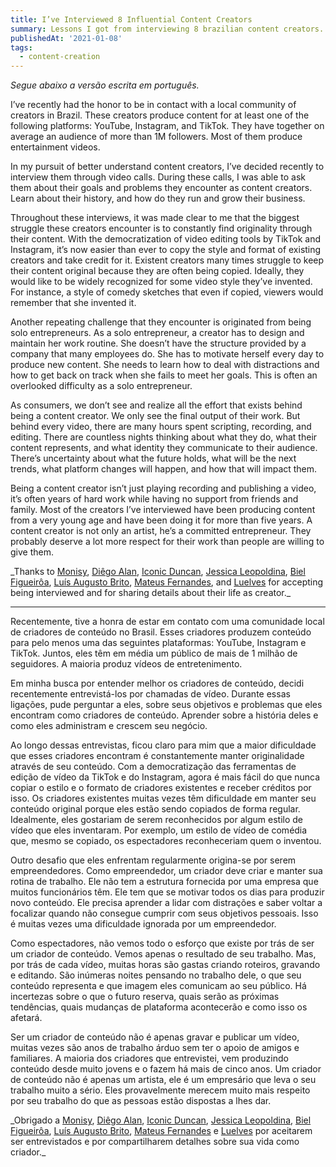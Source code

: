 ```yaml
---
title: I’ve Interviewed 8 Influential Content Creators
summary: Lessons I got from interviewing 8 brazilian content creators.
publishedAt: '2021-01-08'
tags:
  - content-creation
---
```


_Segue abaixo a versão escrita em português._

I’ve recently had the honor to be in contact with a local community of creators in Brazil. These
creators produce content for at least one of the following platforms: YouTube, Instagram, and
TikTok. They have together on average an audience of more than 1M followers. Most of them produce
entertainment videos.

In my pursuit of better understand content creators, I’ve decided recently to interview them through
video calls. During these calls, I was able to ask them about their goals and problems they
encounter as content creators. Learn about their history, and how do they run and grow their
business.

Throughout these interviews, it was made clear to me that the biggest struggle these creators
encounter is to constantly find originality through their content. With the democratization of video
editing tools by TikTok and Instagram, it’s now easier than ever to copy the style and format of
existing creators and take credit for it. Existent creators many times struggle to keep their
content original because they are often being copied. Ideally, they would like to be widely
recognized for some video style they’ve invented. For instance, a style of comedy sketches that even
if copied, viewers would remember that she invented it.

Another repeating challenge that they encounter is originated from being solo entrepreneurs. As a
solo entrepreneur, a creator has to design and maintain her work routine. She doesn’t have the
structure provided by a company that many employees do. She has to motivate herself every day to
produce new content. She needs to learn how to deal with distractions and how to get back on track
when she fails to meet her goals. This is often an overlooked difficulty as a solo entrepreneur.

As consumers, we don’t see and realize all the effort that exists behind being a content creator. We
only see the final output of their work. But behind every video, there are many hours spent
scripting, recording, and editing. There are countless nights thinking about what they do, what
their content represents, and what identity they communicate to their audience. There’s uncertainty
about what the future holds, what will be the next trends, what platform changes will happen, and
how that will impact them.

Being a content creator isn’t just playing recording and publishing a video, it’s often years of
hard work while having no support from friends and family. Most of the creators I’ve interviewed
have been producing content from a very young age and have been doing it for more than five years. A
content creator is not only an artist, he’s a committed entrepreneur. They probably deserve a lot
more respect for their work than people are willing to give them.

_Thanks to [Monisy](https://www.instagram.com/mmonisy/), [Diêgo
Alan](https://www.instagram.com/diegoalan_/),
[Iconic Duncan](https://www.instagram.com/iconicduncan/),
[Jessica Leopoldina](https://www.instagram.com/oxeejessica/),
[Biel Figueirôa](https://www.instagram.com/bielfiigueiroa/),
[Luís Augusto Brito](https://www.instagram.com/luisaugustobrito/),
[Mateus Fernandes](https://www.instagram.com/mateusfernanded/), and
[Luelves](https://www.instagram.com/luelvesfelix/) for accepting being interviewed and for sharing
details about their life as creator.\_

---

Recentemente, tive a honra de estar em contato com uma comunidade local de criadores de conteúdo no
Brasil. Esses criadores produzem conteúdo para pelo menos uma das seguintes plataformas: YouTube,
Instagram e TikTok. Juntos, eles têm em média um público de mais de 1 milhão de seguidores. A
maioria produz vídeos de entretenimento.

Em minha busca por entender melhor os criadores de conteúdo, decidi recentemente entrevistá-los por
chamadas de vídeo. Durante essas ligações, pude perguntar a eles, sobre seus objetivos e problemas
que eles encontram como criadores de conteúdo. Aprender sobre a história deles e como eles
administram e crescem seu negócio.

Ao longo dessas entrevistas, ficou claro para mim que a maior dificuldade que esses criadores
encontram é constantemente manter originalidade através de seu conteúdo. Com a democratização das
ferramentas de edição de vídeo da TikTok e do Instagram, agora é mais fácil do que nunca copiar o
estilo e o formato de criadores existentes e receber créditos por isso. Os criadores existentes
muitas vezes têm dificuldade em manter seu conteúdo original porque eles estão sendo copiados de
forma regular. Idealmente, eles gostariam de serem reconhecidos por algum estilo de vídeo que eles
inventaram. Por exemplo, um estilo de vídeo de comédia que, mesmo se copiado, os espectadores
reconheceriam quem o inventou.

Outro desafio que eles enfrentam regularmente origina-se por serem empreendedores. Como
empreendedor, um criador deve criar e manter sua rotina de trabalho. Ele não tem a estrutura
fornecida por uma empresa que muitos funcionários têm. Ele tem que se motivar todos os dias para
produzir novo conteúdo. Ele precisa aprender a lidar com distrações e saber voltar a focalizar
quando não consegue cumprir com seus objetivos pessoais. Isso é muitas vezes uma dificuldade
ignorada por um empreendedor.

Como espectadores, não vemos todo o esforço que existe por trás de ser um criador de conteúdo. Vemos
apenas o resultado de seu trabalho. Mas, por trás de cada vídeo, muitas horas são gastas criando
roteiros, gravando e editando. São inúmeras noites pensando no trabalho dele, o que seu conteúdo
representa e que imagem eles comunicam ao seu público. Há incertezas sobre o que o futuro reserva,
quais serão as próximas tendências, quais mudanças de plataforma acontecerão e como isso os afetará.

Ser um criador de conteúdo não é apenas gravar e publicar um vídeo, muitas vezes são anos de
trabalho árduo sem ter o apoio de amigos e familiares. A maioria dos criadores que entrevistei, vem
produzindo conteúdo desde muito jovens e o fazem há mais de cinco anos. Um criador de conteúdo não é
apenas um artista, ele é um empresário que leva o seu trabalho muito a sério. Eles provavelmente
merecem muito mais respeito por seu trabalho do que as pessoas estão dispostas a lhes dar.

_Obrigado a [Monisy](https://www.instagram.com/mmonisy/), [Diêgo
Alan](https://www.instagram.com/diegoalan_/),
[Iconic Duncan](https://www.instagram.com/iconicduncan/),
[Jessica Leopoldina](https://www.instagram.com/oxeejessica/),
[Biel Figueirôa](https://www.instagram.com/bielfiigueiroa/),
[Luís Augusto Brito](https://www.instagram.com/luisaugustobrito/),
[Mateus Fernandes](https://www.instagram.com/mateusfernanded/) e
[Luelves](https://www.instagram.com/luelvesfelix/) por aceitarem ser entrevistados e por
compartilharem detalhes sobre sua vida como criador.\_
